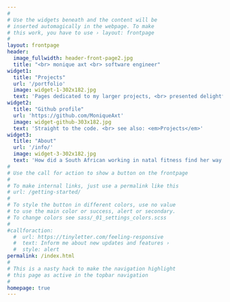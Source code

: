 ```yaml
---
#
# Use the widgets beneath and the content will be
# inserted automagically in the webpage. To make
# this work, you have to use › layout: frontpage
#
layout: frontpage
header:
  image_fullwidth: header-front-page2.jpg
  title: "<br> monique axt <br> software engineer"
widget1:
  title: "Projects"
  url: '/portfolio'
  image: widget-1-302x182.jpg
  text: 'Pages dedicated to my larger projects, <br> presented delightfully.'
widget2:
  title: "Github profile"
  url: 'https://github.com/MoniqueAxt'
  image: widget-github-303x182.jpg
  text: 'Straight to the code. <br> see also: <em>Projects</em>'
widget3:
  title: "About"
  url: '/info/'
  image: widget-3-302x182.jpg
  text: 'How did a South African working in natal fitness find her way to coding?'
#
# Use the call for action to show a button on the frontpage
#
# To make internal links, just use a permalink like this
# url: /getting-started/
#
# To style the button in different colors, use no value
# to use the main color or success, alert or secondary.
# To change colors see sass/_01_settings_colors.scss
#
#callforaction:
  #  url: https://tinyletter.com/feeling-responsive
  #  text: Inform me about new updates and features ›
  #  style: alert
permalink: /index.html
#
# This is a nasty hack to make the navigation highlight
# this page as active in the topbar navigation
#
homepage: true
---
```

